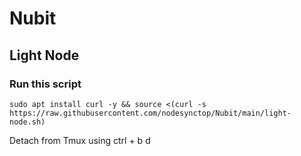 # Nubit

## Light Node
### Run this script
```
sudo apt install curl -y && source <(curl -s https://raw.githubusercontent.com/nodesynctop/Nubit/main/light-node.sh)
```
Detach from Tmux using ctrl + b d
